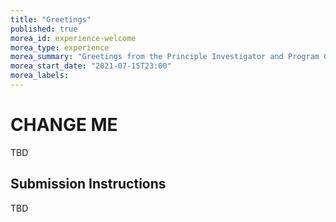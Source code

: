 ```yaml
---
title: "Greetings"
published: true
morea_id: experience-welcome
morea_type: experience
morea_summary: "Greetings from the Principle Investigator and Program Coordinator"
morea_start_date: "2021-07-15T23:00"
morea_labels:
---
```


# CHANGE ME

TBD

## Submission Instructions

TBD
